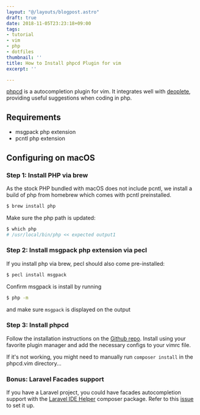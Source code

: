```yaml
---
layout: "@/layouts/blogpost.astro"
draft: true
date: 2018-11-05T23:23:18+09:00
tags:
- tutorial
- vim
- php
- dotfiles
thumbnail: ''
title: How to Install phpcd Plugin for vim
excerpt: ''

---
```

[phpcd](https://github.com/lvht/phpcd.vim) is a autocompletion plugin for vim. It integrates well with [deoplete](https://github.com/Shougo/deoplete.nvim#configuration), providing useful suggestions when coding in php.

## Requirements

* msgpack php extension
* pcntl php extension

## Configuring on macOS

### Step 1: Install PHP via brew

As the stock PHP bundled with macOS does not include pcntl, we install a build of php from homebrew which comes with pcntl preinstalled.

```bash
$ brew install php
```

Make sure the php path is updated:

```bash
$ which php
# /usr/local/bin/php << expected output1
```

### Step 2: Install msgpack php extension via pecl

If you install php via brew, pecl should also come pre-installed:

```bash
$ pecl install msgpack
```

Confirm msgpack is install by running

```bash
$ php -m
```

and make sure `msgpack` is displayed on the output

### Step 3: Install phpcd

Follow the installation instructions on the [Github repo](https://github.com/lvht/phpcd.vim). Install using your favorite plugin manager and add the necessary configs to your vimrc file.

If it's not working, you might need to manually run `composer install` in the phpcd.vim directory...

### Bonus: Laravel Facades support

If you have a Laravel project, you could have facades autocompletion support with the [Laravel IDE Helper](https://github.com/barryvdh/laravel-ide-helper) composer package. Refer to this [issue](https://github.com/lvht/phpcd.vim/issues/135) to set it up.
